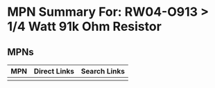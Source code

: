 



# MPN Summary For: RW04-O913 > 1/4 Watt 91k Ohm Resistor

## MPNs
  

|MPN|Direct Links|Search Links|
| :--- | :--- | :--- |
||||
